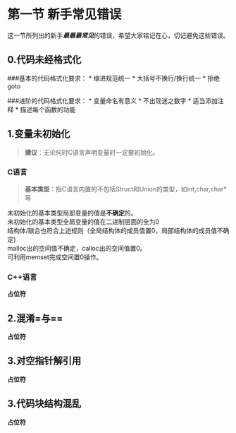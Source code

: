 # 第一节 新手常见错误

这一节所列出的新手***最最最常见***的错误，希望大家铭记在心，切记避免这些错误。

## 0.代码未经格式化

 ###基本的代码格式化要求：
    * 缩进规范统一
    * 大括号不换行/换行统一
    * 拒绝goto
  
 ###进阶的代码格式化要求：
    * 变量命名有意义
    * 不出现迷之数字
    * 适当添加注释
    * 描述每个函数的功能

## 1.变量未初始化

> **建议**：无论何时C语言声明变量时一定要初始化。

### C语言
> **基本类型**：指C语言内置的不包括Struct和Union的类型，如int,char,char\*等

未初始化的基本类型局部变量的值是**不确定**的。  
未初始化的基本类型全局变量的值在二进制层面的全为0  
结构体/联合也符合上述规则（全局结构体的成员值置0，局部结构体的成员值不确定)  
malloc出的空间值不确定，calloc出的空间值置0。  
可利用memset完成空间置0操作。  
### C++语言
**占位符**
## 2.混淆=与==
**占位符**
## 3.对空指针解引用
**占位符**
## 3.代码块结构混乱
**占位符**